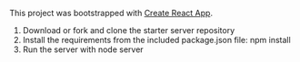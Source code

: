 This project was bootstrapped with [Create React App](https://github.com/facebookincubator/create-react-app).

1. Download or fork and clone the starter server repository
2. Install the requirements from the included package.json file: npm install
3. Run the server with node server


  

